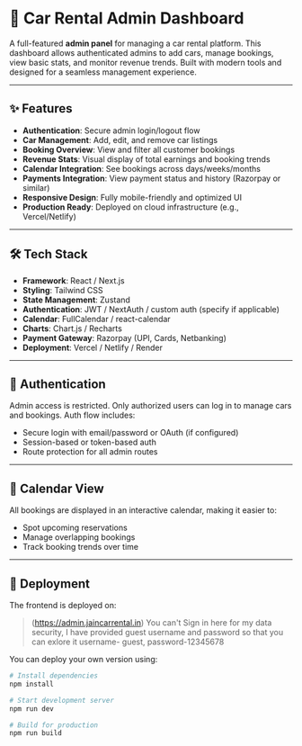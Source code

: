 # 🚗 Car Rental Admin Dashboard

A full-featured **admin panel** for managing a car rental platform. This dashboard allows authenticated admins to add cars, manage bookings, view basic stats, and monitor revenue trends. Built with modern tools and designed for a seamless management experience.

---

## ✨ Features

- **Authentication**: Secure admin login/logout flow
- **Car Management**: Add, edit, and remove car listings
- **Booking Overview**: View and filter all customer bookings
- **Revenue Stats**: Visual display of total earnings and booking trends
- **Calendar Integration**: See bookings across days/weeks/months
- **Payments Integration**: View payment status and history (Razorpay or similar)
- **Responsive Design**: Fully mobile-friendly and optimized UI
- **Production Ready**: Deployed on cloud infrastructure (e.g., Vercel/Netlify)

---

## 🛠️ Tech Stack

- **Framework**: React / Next.js 
- **Styling**: Tailwind CSS  
- **State Management**: Zustand
- **Authentication**: JWT / NextAuth / custom auth (specify if applicable)  
- **Calendar**: FullCalendar / react-calendar  
- **Charts**: Chart.js / Recharts  
- **Payment Gateway**: Razorpay (UPI, Cards, Netbanking)  
- **Deployment**: Vercel / Netlify / Render

---

## 🔐 Authentication

Admin access is restricted. Only authorized users can log in to manage cars and bookings. Auth flow includes:

- Secure login with email/password or OAuth (if configured)
- Session-based or token-based auth
- Route protection for all admin routes

---


## 📅 Calendar View

All bookings are displayed in an interactive calendar, making it easier to:

- Spot upcoming reservations
- Manage overlapping bookings
- Track booking trends over time

---

## 🚀 Deployment

The frontend is deployed on:

> (https://admin.jaincarrental.in)
You can't Sign in here for my data security, I have provided guest username and password so that you can exlore it
username- guest, password-12345678

You can deploy your own version using:

```bash
# Install dependencies
npm install

# Start development server
npm run dev

# Build for production
npm run build
